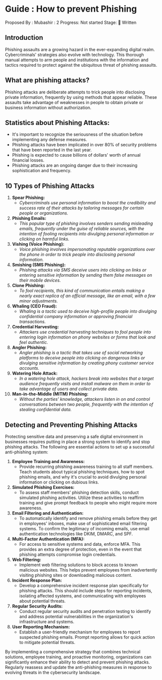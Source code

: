 # Guide : How to prevent Phishing

Proposed By : Mubashir
: 2
Progress: Not started
Stage: 📝 Written

## **Introduction**

Phishing assaults are a growing hazard in the ever-expanding digital realm. Cybercriminals' strategies also evolve with technology. This thorough manual attempts to arm people and institutions with the information and tactics required to protect against the ubiquitous threat of phishing assaults.

## What are phishing attacks?

Phishing attacks are deliberate attempts to trick people into disclosing private information, frequently by using methods that appear reliable. These assaults take advantage of weaknesses in people to obtain private or business information without authorization.

## Statistics about Phishing Attacks:

- It's important to recognize the seriousness of the situation before implementing any defense measures.
- Phishing attacks have been implicated in over 80% of security problems that have been reported in the last year.
- Phishing is expected to cause billions of dollars' worth of annual financial losses.
- Phishing attacks are an ongoing danger due to their increasing sophistication and frequency.

## **10 Types of Phishing Attacks**

1. **Spear Phishing:**
    - *Cybercriminals use personal information to boost the credibility and success rate of their attacks by tailoring messages for certain people or organizations.*
2. **Phishing Emails:**
    - *This popular type of phishing involves senders sending misleading emails, frequently under the guise of reliable sources, with the intention of fooling recipients into divulging personal information or clicking on harmful links.*
3. **Vishing (Voice Phishing):**
    - *Voice phishing involves impersonating reputable organizations over the phone in order to trick people into disclosing personal information.*
4. **Smishing (SMS Phishing):**
    - *Phishing attacks via SMS deceive users into clicking on links or entering sensitive information by sending them false messages on their mobile devices.*
5. **Clone Phishing:**
    - *To fool recipients, this kind of communication entails making a nearly exact replica of an official message, like an email, with a few minor adjustments.*
6. **Whaling (CEO Fraud):**
    - *Whaling is a tactic used to deceive high-profile people into divulging confidential company information or approving financial transactions.*
7. **Credential Harvesting:**
    - *Attackers use credential harvesting techniques to fool people into entering login information on phony websites or forms that look and feel authentic.*
8. **Angler Phishing:**
    - *Angler phishing is a tactic that takes use of social networking platforms to deceive people into clicking on dangerous links or divulging sensitive information by creating phony customer service accounts.*
9. **Watering Hole Attack:**
    - *In a watering hole attack, hackers break into websites that a target audience frequently visits and install malware on them in order to take advantage of users and collect private data.*
10. **Man-in-the-Middle (MITM) Phishing:**
    - *Without the parties' knowledge, attackers listen in on and control conversations between two people, frequently with the intention of stealing confidential data.*

## Detecting and Preventing Phishing Attacks

Protecting sensitive data and preserving a safe digital environment in businesses requires putting in place a strong system to identify and stop phishing attacks. The following are essential actions to set up a successful anti-phishing system:

1. **Employee Training and Awareness:**
    - Provide recurring phishing awareness training to all staff members. Teach students about typical phishing techniques, how to spot phishing emails, and why it's crucial to avoid divulging personal information or clicking on dubious links.
2. **Simulated Phishing Exercises:**
    - To assess staff members' phishing detection skills, conduct simulated phishing activities. Utilize these activities to reaffirm training and give prompt feedback to people who might require more awareness.
3. **Email Filtering and Authentication:**
    - To automatically identify and remove phishing emails before they get in employees' inboxes, make use of sophisticated email filtering systems. To confirm the legitimacy of incoming emails, use email authentication technologies like DKIM, DMARC, and SPF.
4. **Multi-Factor Authentication (MFA):**
    - For access to sensitive systems and data, enforce MFA. This provides an extra degree of protection, even in the event that phishing attempts compromise login credentials.
5. **Web Filtering:**
    - Implement web filtering solutions to block access to known malicious websites. This helps prevent employees from inadvertently visiting phishing sites or downloading malicious content.
6. **Incident Response Plan:**
    - Develop a comprehensive incident response plan specifically for phishing attacks. This should include steps for reporting incidents, isolating affected systems, and communicating with employees about potential threats.
7. **Regular Security Audits:**
    - Conduct regular security audits and penetration testing to identify and address potential vulnerabilities in the organization's infrastructure and systems.
8. **User Reporting Mechanism:**
    - Establish a user-friendly mechanism for employees to report suspected phishing emails. Prompt reporting allows for quick action to mitigate potential threats.

By implementing a comprehensive strategy that combines technical solutions, employee training, and proactive monitoring, organizations can significantly enhance their ability to detect and prevent phishing attacks. Regularly reassess and update the anti-phishing measures in response to evolving threats in the cybersecurity landscape.